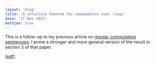 ```yaml
---
layout: 'blog'
title: 'A structure theorem for semimodules over rings'
date: '27 Nov 2023'
mathjax: true
---
```


This is a follow-up to my previous article on [regular commutative semigroups](/blog/regular-commutative-semigroups/). I prove a stronger and more general version of the result in section 3 of that paper.

[[pdf]](semimodules.pdf)
